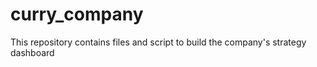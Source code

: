 # curry_company
This repository contains files and script to build the company's strategy dashboard
